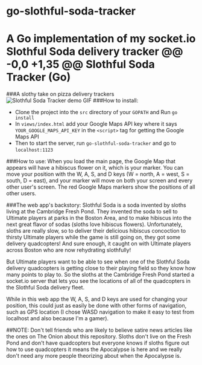 # go-slothful-soda-tracker
A Go implementation of my socket.io Slothful Soda delivery tracker
@@ -0,0 +1,35 @@
﻿Slothful Soda Tracker (Go)
==========================

###A slothy take on pizza delivery trackers
![Slothful Soda Tracker demo GIF](https://github.com/AndyHaskell/slothful-soda-tracker/blob/master/public/images/slothful-soda-tracker-demo.gif?raw=true)
###How to install:
* Clone the project into the `src` directory of your `GOPATH` and Run `go install`
* In `views/index.html` add your Google Maps API key where it says `YOUR_GOOGLE_MAPS_API_KEY` in the `<script>` tag for getting the Google Maps API
* Then to start the server, run `go-slothful-soda-tracker` and go to `localhost:1123`

###How to use:
When you load the main page, the Google Map that appears will have a hibiscus flower on it, which
is your marker. You can move your position with the W, A, S, and D keys (W = north, A = west,
S = south, D = east), and your marker will move on both your screen and every other user's screen.
The red Google Maps markers show the positions of all other users.

###The web app's backstory:
Slothful Soda is a soda invented by sloths living at the Cambridge Fresh Pond. They invented the soda
to sell to Ultimate players at parks in the Boston Area, and to make hibiscus into the next great
flavor of sodas (sloths love hibiscus flowers). Unfortunately, sloths are really slow, so to deliver
their delicious hibiscus concoction to thirsty Ultimate players while the game is still going on, they
got some delivery quadcopters! And sure enough, it caught on with Ultimate players across Boston who
are now rehydrating slothfully!

But Ultimate players want to be able to see when one of the Slothful Soda delivery quadcopters is
getting close to their playing field so they know how many points to play to. So the sloths at the
Cambridge Fresh Pond started a socket.io server that lets you see the locations of all of the
quadcopters in the Slothful Soda delivery fleet.

While in this web app the W, A, S, and D keys are used for changing your position, this could just
as easily be done with other forms of navigation, such as GPS location (I chose WASD navigation to
make it easy to test from localhost and also because I'm a gamer).

##NOTE: Don't tell friends who are likely to believe satire news articles like the ones on The Onion about this repository.  Sloths don't live on the Fresh Pond and don't have quadcopters but everyone knows if sloths figure out how to use quadcopters it means the Apocalypse is here and we really don't need any more people theorizing about when the Apocalypse is.

